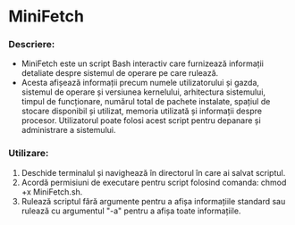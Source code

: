 # MiniFetch

### Descriere:
- MiniFetch este un script Bash interactiv care furnizează informații detaliate despre sistemul de operare pe care rulează.
- Acesta afișează informații precum numele utilizatorului și gazda, sistemul de operare și versiunea kernelului, arhitectura sistemului, timpul de funcționare, numărul total de pachete instalate, spațiul de stocare disponibil și utilizat, memoria utilizată și informații despre procesor. Utilizatorul poate folosi acest script pentru depanare și administrare a sistemului.

### Utilizare:
1. Deschide terminalul și navighează în directorul în care ai salvat scriptul.
2. Acordă permisiuni de executare pentru script folosind comanda: chmod +x MiniFetch.sh.
3. Rulează scriptul fără argumente pentru a afișa informațiile standard sau rulează cu argumentul "-a" pentru a afișa toate informațiile.